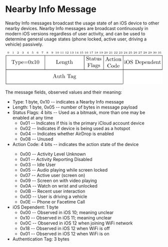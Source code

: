 <h1>Nearby Info Message</h1>

<p> 
Nearby Info messages broadcast the usage state of an iOS device to other nearby
devices. Nearby Info messages are broadcast continuously in modern iOS versions
regardless of user activity, and can be used to determine general usage states
(phone locked, active user, driving a vehicle) passively. 
</p>


<div align="center">
<img src="/figs/nearby_info_format.png">
</div>

<!-- Leave this line -->
<p>The message fields, observed values and their meaning:</p>

<ul>
<li>
Type: 1 byte, 0x10 -- indicates a Nearby Info message
</li>
<li>
Length: 1 byte, 0x05 -- number of bytes in message payload
</li>
<li>
Status Flags: 4 bits -- Used as a bitmask, more than one may be enabled at any
time
<ul>
<li>
0x01 -- Indicates if this is the primary iCloud account device
</li>
<li>
0x02 -- Indicates if device is being used as a hotspot
</li>
<li>
0x04 -- Indicates whether AirDrop is enabled
</li>
<li>
0x08 -- Unused
</li>
</ul>
</li>
<li>
Action Code: 4 bits  -- indicates the action state of the device
</li>
<ul>
<li>
0x00 -- Activity Level Unknown
</li>
<li>
0x01 -- Activity Reporting Disabled
</li>
<li>
0x03 -- Idle User
</li>
<li>
0x05 -- Audio playing while screen locked
</li>
<li>
0x07 -- Active user (screen on)
</li>
<li>
0x09 -- Screen on with video playing
</li>
<li>
0x0A -- Watch on wrist and unlocked
</li>
<li>
0x0B -- Recent user interaction
</li>
<li>
0x0D -- User is driving a vehicle
</li>
<li>
0x0E -- Phone or Facetime Call
</li>
</ul>
<li>
iOS Dependent: 1 byte
<ul>
<li>
0x00 -- Observed in iOS 10; meaning unclear
</li>
<li>
0x10 -- Observed in iOS 11; meaning unclear
</li>
<li>
0x0C -- Observed in iOS 12 when joining WiFi network
</li>
<li>
0x18 -- Observed in iOS 12 when WiFi is off
</li>
<li>
0x01 -- Observed in iOS 12 when WiFi is on
</li>
</ul>
</li>
<li>
Authentication Tag: 3 bytes
</li>
</ul>
